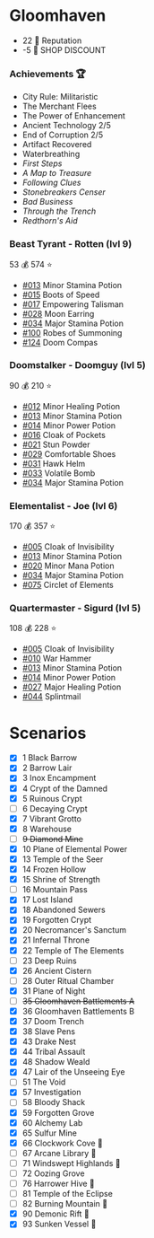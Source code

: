 # Gloomhaven
- 22 :crown: Reputation
- -5 :convenience_store: SHOP DISCOUNT

### Achievements :trophy:
- City Rule: Militaristic
- The Merchant Flees
- The Power of Enhancement
- Ancient Technology 2/5
- End of Corruption 2/5
- Artifact Recovered
- Waterbreathing
- *First Steps*
- *A Map to Treasure*
- *Following Clues*
- *Stonebreakers Censer*
- *Bad Business*
- *Through the Trench*
- *Redthorn's Aid*

### Beast Tyrant - Rotten (lvl 9)
53 :moneybag:
574 :star:
- [#013](https://gloomhavendb.com/items/13) Minor Stamina Potion
- [#015](https://gloomhavendb.com/items/15) Boots of Speed
- [#017](https://gloomhavendb.com/items/17) Empowering Talisman
- [#028](https://gloomhavendb.com/items/28) Moon Earring
- [#034](https://gloomhavendb.com/items/34) Major Stamina Potion
- [#100](https://gloomhavendb.com/items/100) Robes of Summoning
- [#124](https://gloomhavendb.com/items/124) Doom Compas

### Doomstalker - Doomguy (lvl 5)
90 :moneybag:
210 :star:
- [#012](https://gloomhavendb.com/items/12) Minor Healing Potion
- [#013](https://gloomhavendb.com/items/13) Minor Stamina Potion
- [#014](https://gloomhavendb.com/items/14) Minor Power Potion
- [#016](https://gloomhavendb.com/items/16) Cloak of Pockets
- [#021](https://gloomhavendb.com/items/21) Stun Powder
- [#029](https://gloomhavendb.com/items/29) Comfortable Shoes
- [#031](https://gloomhavendb.com/items/31) Hawk Helm
- [#033](https://gloomhavendb.com/items/33) Volatile Bomb
- [#034](https://gloomhavendb.com/items/34) Major Stamina Potion

### Elementalist - Joe (lvl 6)
170 :moneybag:
357 :star:
- [#005](https://gloomhavendb.com/items/5) Cloak of Invisibility
- [#013](https://gloomhavendb.com/items/13) Minor Stamina Potion
- [#020](https://gloomhavendb.com/items/20) Minor Mana Potion
- [#034](https://gloomhavendb.com/items/34) Major Stamina Potion
- [#075](https://gloomhavendb.com/items/75) Circlet of Elements

### Quartermaster - Sigurd (lvl 5)
108 :moneybag:
228 :star:
- [#005](https://gloomhavendb.com/items/5) Cloak of Invisibility
- [#010](https://gloomhavendb.com/items/10) War Hammer
- [#013](https://gloomhavendb.com/items/13) Minor Stamina Potion
- [#014](https://gloomhavendb.com/items/14) Minor Power Potion
- [#027](https://gloomhavendb.com/items/27) Major Healing Potion
- [#044](https://gloomhavendb.com/items/44) Splintmail

# Scenarios
- [x] 1 Black Barrow 
- [x] 2 Barrow Lair 
- [x] 3 Inox Encampment 
- [x] 4 Crypt of the Damned
- [x] 5 Ruinous Crypt
- [ ] 6 Decaying Crypt 
- [x] 7 Vibrant Grotto 
- [x] 8 Warehouse 
- [ ] ~~9 Diamond Mine~~
- [x] 10 Plane of Elemental Power
- [x] 13 Temple of the Seer 
- [x] 14 Frozen Hollow 
- [x] 15 Shrine of Strength 
- [ ] 16 Mountain Pass
- [x] 17 Lost Island
- [x] 18 Abandoned Sewers 
- [x] 19 Forgotten Crypt
- [x] 20 Necromancer's Sanctum 
- [x] 21 Infernal Throne
- [x] 22 Temple of The Elements
- [ ] 23 Deep Ruins
- [x] 26 Ancient Cistern
- [ ] 28 Outer Ritual Chamber
- [x] 31 Plane of Night
- [ ] ~~35 Gloomhaven Battlements A~~
- [x] 36 Gloomhaven Battlements B
- [x] 37 Doom Trench
- [x] 38 Slave Pens
- [x] 43 Drake Nest
- [x] 44 Tribal Assault
- [x] 48 Shadow Weald
- [x] 47 Lair of the Unseeing Eye
- [ ] 51 The Void
- [x] 57 Investigation
- [ ] 58 Bloody Shack
- [x] 59 Forgotten Grove
- [x] 60 Alchemy Lab
- [x] 65 Sulfur Mine 
- [x] 66 Clockwork Cove :gift:
- [ ] 67 Arcane Library :gift:
- [ ] 71 Windswept Highlands :gift:
- [ ] 72 Oozing Grove
- [ ] 76 Harrower Hive :muscle:
- [ ] 81 Temple of the Eclipse
- [ ] 82 Burning Mountain :gift:
- [x] 90 Demonic Rift :gift:
- [x] 93 Sunken Vessel :gift:
